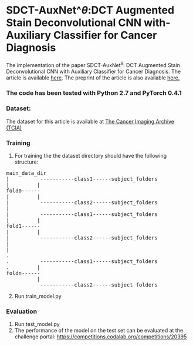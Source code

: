 # SDCT-AuxNet^${\theta}$:DCT Augmented Stain Deconvolutional CNN with-Auxiliary Classifier for Cancer Diagnosis
The implementation of the paper SDCT-AuxNet$^{\theta}$: DCT Augmented Stain Deconvolutional CNN with Auxiliary Classifier for Cancer Diagnosis. The article is available [here](https://www.sciencedirect.com/science/article/abs/pii/S136184152030027X). The preprint of the article is also available [here.](https://arxiv.org/abs/2006.00304)


### The code has been tested with Python 2.7 and PyTorch 0.4.1

### Dataset:
The dataset for this article is available at [The Cancer Imaging Archive (TCIA)]( https://wiki.cancerimagingarchive.net/display/Public/C_NMC_2019+Dataset%3A+ALL+Challenge+dataset+of+ISBI+2019)


### Training
1. For training the the dataset directory should have the following structure:
<pre>
main_data_dir
|          -----------class1------subject_folders
|         |
fold0------
|         |
|          -----------class2------subject_folders
| 
|          -----------class1------subject_folders
|         |
fold1------
|         |
|          -----------class2------subject_folders 
|
|
.
.          -----------class1------subject_folders
.         |
foldn------
          |
           -----------class2------subject_folders
</pre>

2. Run train_model.py

### Evaluation
1. Run test_model.py
2. The performance of the model on the test set can be evaluated at the challenge portal: https://competitions.codalab.org/competitions/20395



